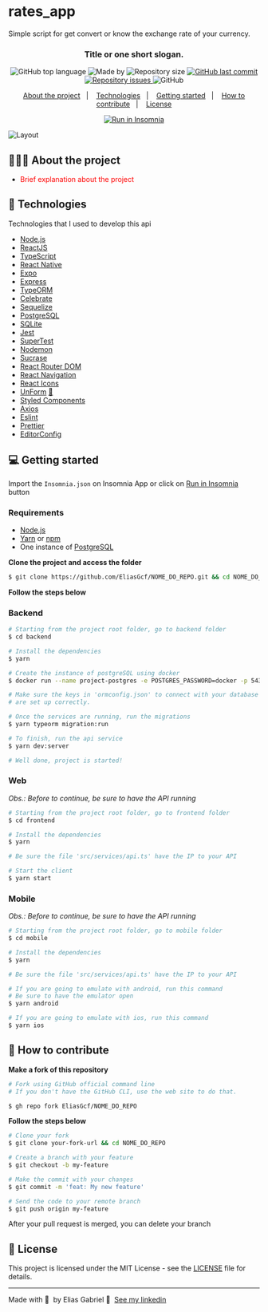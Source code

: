# rates_app
Simple script for get  convert or know the exchange rate of your currency.

<h3 align="center">
  Title or one short slogan.
</h3>

<p align="center">
  <img alt="GitHub top language" src="https://img.shields.io/github/languages/count/Jonathanbez/rates_app">


  <img alt="Made by" src="https://img.shields.io/badge/Made%20by%20_-%20Jonathanbez---?link=https%3A%2F%2Fwww.linkedin.com%2Fin%2Fjonathan-bezerra-b483b6148%2F">
  </a>
  
  <img alt="Repository size" src="https://img.shields.io/github/repo-size/Jonathanbez/rates_app">
  
  <a href="https://github.com/EliasGcf/readme-template/commits/master">
    <img alt="GitHub last commit" src="https://img.shields.io/github/last-commit/EliasGcf/readme-template">
  </a>
  
  <a href="https://github.com/EliasGcf/readme-template/issues">
    <img alt="Repository issues" src="https://img.shields.io/github/issues/EliasGcf/readme-template">
  </a>
  
  <img alt="GitHub" src="https://img.shields.io/github/license/EliasGcf/readme-template">
</p>

<p align="center">
  <a href="#-about-the-project">About the project</a>&nbsp;&nbsp;&nbsp;|&nbsp;&nbsp;&nbsp;
  <a href="#-technologies">Technologies</a>&nbsp;&nbsp;&nbsp;|&nbsp;&nbsp;&nbsp;
  <a href="#-getting-started">Getting started</a>&nbsp;&nbsp;&nbsp;|&nbsp;&nbsp;&nbsp;
  <a href="#-how-to-contribute">How to contribute</a>&nbsp;&nbsp;&nbsp;|&nbsp;&nbsp;&nbsp;
  <a href="#-license">License</a>
</p>

<p id="insomniaButton" align="center">
  <a href="" target="_blank">
    <img src="https://insomnia.rest/images/run.svg" alt="Run in Insomnia">
  </a>
</p>

<img alt="Layout" src="https://res.cloudinary.com/eliasgcf/image/upload/v1586302738/assets/previewApp_fnt7hm.png">

## 👨🏻‍💻 About the project

- <p style="color: red;">Brief explanation about the project</p>

## 🚀 Technologies

Technologies that I used to develop this api

- [Node.js](https://nodejs.org/en/)
- [ReactJS](https://reactjs.org/)
- [TypeScript](https://www.typescriptlang.org/)
- [React Native](https://reactnative.dev/)
- [Expo](https://expo.io/)
- [Express](https://expressjs.com/pt-br/)
- [TypeORM](https://typeorm.io/#/)
- [Celebrate](https://github.com/arb/celebrate)
- [Sequelize](https://sequelize.org/)
- [PostgreSQL](https://www.postgresql.org/)
- [SQLite](https://www.sqlite.org/)
- [Jest](https://jestjs.io/)
- [SuperTest](https://github.com/visionmedia/supertest)
- [Nodemon](https://nodemon.io/)
- [Sucrase](https://github.com/alangpierce/sucrase)
- [React Router DOM](https://reacttraining.com/react-router/)
- [React Navigation](https://reactnavigation.org/)
- [React Icons](https://react-icons.netlify.com/#/)
- [UnForm](https://unform.dev/) [💜](https://rocketseat.com.br/)
- [Styled Components](https://styled-components.com/)
- [Axios](https://github.com/axios/axios)
- [Eslint](https://eslint.org/)
- [Prettier](https://prettier.io/)
- [EditorConfig](https://editorconfig.org/)

## 💻 Getting started

Import the `Insomnia.json` on Insomnia App or click on [Run in Insomnia](#insomniaButton) button

### Requirements

- [Node.js](https://nodejs.org/en/)
- [Yarn](https://classic.yarnpkg.com/) or [npm](https://www.npmjs.com/)
- One instance of [PostgreSQL](https://www.postgresql.org/)

**Clone the project and access the folder**

```bash
$ git clone https://github.com/EliasGcf/NOME_DO_REPO.git && cd NOME_DO_REPO
```

**Follow the steps below**

### Backend

```bash
# Starting from the project root folder, go to backend folder
$ cd backend

# Install the dependencies
$ yarn

# Create the instance of postgreSQL using docker
$ docker run --name project-postgres -e POSTGRES_PASSWORD=docker -p 5432:5432 -d postgres

# Make sure the keys in 'ormconfig.json' to connect with your database
# are set up correctly.

# Once the services are running, run the migrations
$ yarn typeorm migration:run

# To finish, run the api service
$ yarn dev:server

# Well done, project is started!
```

### Web

_Obs.: Before to continue, be sure to have the API running_

```bash
# Starting from the project root folder, go to frontend folder
$ cd frontend

# Install the dependencies
$ yarn

# Be sure the file 'src/services/api.ts' have the IP to your API

# Start the client
$ yarn start
```

### Mobile

_Obs.: Before to continue, be sure to have the API running_

```bash
# Starting from the project root folder, go to mobile folder
$ cd mobile

# Install the dependencies
$ yarn

# Be sure the file 'src/services/api.ts' have the IP to your API

# If you are going to emulate with android, run this command
# Be sure to have the emulator open
$ yarn android

# If you are going to emulate with ios, run this command
$ yarn ios
```

## 🤔 How to contribute

**Make a fork of this repository**

```bash
# Fork using GitHub official command line
# If you don't have the GitHub CLI, use the web site to do that.

$ gh repo fork EliasGcf/NOME_DO_REPO
```

**Follow the steps below**

```bash
# Clone your fork
$ git clone your-fork-url && cd NOME_DO_REPO

# Create a branch with your feature
$ git checkout -b my-feature

# Make the commit with your changes
$ git commit -m 'feat: My new feature'

# Send the code to your remote branch
$ git push origin my-feature
```

After your pull request is merged, you can delete your branch

## 📝 License

This project is licensed under the MIT License - see the [LICENSE](LICENSE) file for details.

---

Made with 💜 &nbsp;by Elias Gabriel 👋 &nbsp;[See my linkedin](https://www.linkedin.com/in/eliasgcf/)
